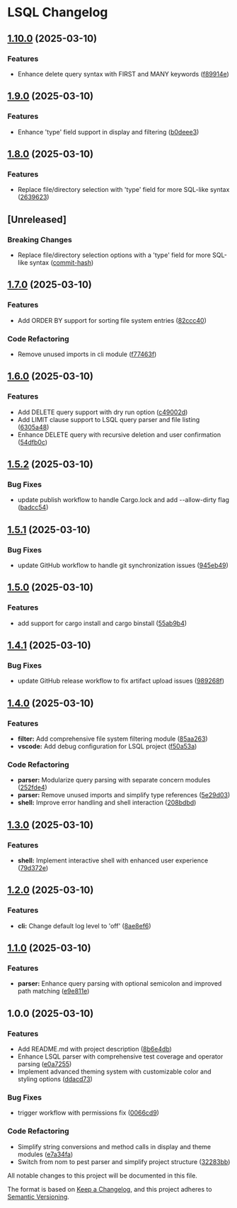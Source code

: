 # LSQL Changelog

## [1.10.0](https://github.com/faltawy/lsql/compare/v1.9.0...v1.10.0) (2025-03-10)

### Features

* Enhance delete query syntax with FIRST and MANY keywords ([f89914e](https://github.com/faltawy/lsql/commit/f89914e112e4b7e8aa0f1c98f48ea5c8bea3331e))

## [1.9.0](https://github.com/faltawy/lsql/compare/v1.8.0...v1.9.0) (2025-03-10)

### Features

* Enhance 'type' field support in display and filtering ([b0deee3](https://github.com/faltawy/lsql/commit/b0deee37a986935068d98987d66fcaf443ccd29f))

## [1.8.0](https://github.com/faltawy/lsql/compare/v1.7.0...v1.8.0) (2025-03-10)

### Features

* Replace file/directory selection with 'type' field for more SQL-like syntax ([2639623](https://github.com/faltawy/lsql/commit/2639623f1bde1517c158388c60ff2d7d931ff2e5))

## [Unreleased]

### Breaking Changes

* Replace file/directory selection options with a 'type' field for more SQL-like syntax ([commit-hash](https://github.com/faltawy/lsql/commit/))

## [1.7.0](https://github.com/faltawy/lsql/compare/v1.6.0...v1.7.0) (2025-03-10)

### Features

* Add ORDER BY support for sorting file system entries ([82ccc40](https://github.com/faltawy/lsql/commit/82ccc408e3b33bdf7fd530082fddb2f240fd5bac))

### Code Refactoring

* Remove unused imports in cli module ([f77463f](https://github.com/faltawy/lsql/commit/f77463f536b8f4f29dc7b5415f1f8317861dcb2c))

## [1.6.0](https://github.com/faltawy/lsql/compare/v1.5.2...v1.6.0) (2025-03-10)

### Features

* Add DELETE query support with dry run option ([c49002d](https://github.com/faltawy/lsql/commit/c49002da8bdf4facb876e42ff005ce6c71751f99))
* Add LIMIT clause support to LSQL query parser and file listing ([6305a48](https://github.com/faltawy/lsql/commit/6305a48b49dbdb093e7f17104a214124e52e1f1f))
* Enhance DELETE query with recursive deletion and user confirmation ([54dfb0c](https://github.com/faltawy/lsql/commit/54dfb0c483da338d23757b71f896b0ff003922a7))

## [1.5.2](https://github.com/faltawy/lsql/compare/v1.5.1...v1.5.2) (2025-03-10)

### Bug Fixes

* update publish workflow to handle Cargo.lock and add --allow-dirty flag ([badcc54](https://github.com/faltawy/lsql/commit/badcc5484b3ed2cf531ba3f6ba7418fc5102e625))

## [1.5.1](https://github.com/faltawy/lsql/compare/v1.5.0...v1.5.1) (2025-03-10)

### Bug Fixes

* update GitHub workflow to handle git synchronization issues ([945eb49](https://github.com/faltawy/lsql/commit/945eb49479cafc45ea4c7483647541a0d2442610))

## [1.5.0](https://github.com/faltawy/lsql/compare/v1.4.1...v1.5.0) (2025-03-10)

### Features

* add support for cargo install and cargo binstall ([55ab9b4](https://github.com/faltawy/lsql/commit/55ab9b46de2ab0f33decfa397bc199e57e50e1c8))

## [1.4.1](https://github.com/faltawy/lsql/compare/v1.4.0...v1.4.1) (2025-03-10)

### Bug Fixes

* update GitHub release workflow to fix artifact upload issues ([989268f](https://github.com/faltawy/lsql/commit/989268f9751e7e0b068726f558f49235b739118c))

## [1.4.0](https://github.com/faltawy/lsql/compare/v1.3.0...v1.4.0) (2025-03-10)

### Features

* **filter:** Add comprehensive file system filtering module ([85aa263](https://github.com/faltawy/lsql/commit/85aa26395a647c68bfcb4f653f78a02fa246f3da))
* **vscode:** Add debug configuration for LSQL project ([f50a53a](https://github.com/faltawy/lsql/commit/f50a53abc1875ef163851c18e120480225d5b9ff))

### Code Refactoring

* **parser:** Modularize query parsing with separate concern modules ([252fde4](https://github.com/faltawy/lsql/commit/252fde41580974e453a6eea6848afb486ea96769))
* **parser:** Remove unused imports and simplify type references ([5e29d03](https://github.com/faltawy/lsql/commit/5e29d034e009cfecbed8aaf6117dc7a4aeae5d5c))
* **shell:** Improve error handling and shell interaction ([208bdbd](https://github.com/faltawy/lsql/commit/208bdbd327565c585208278177d33eea5819b8c0))

## [1.3.0](https://github.com/faltawy/lsql/compare/v1.2.0...v1.3.0) (2025-03-10)

### Features

* **shell:** Implement interactive shell with enhanced user experience ([79d372e](https://github.com/faltawy/lsql/commit/79d372e015077205405ba564ff3541c1191d5829))

## [1.2.0](https://github.com/faltawy/lsql/compare/v1.1.0...v1.2.0) (2025-03-10)

### Features

* **cli:** Change default log level to 'off' ([8ae8ef6](https://github.com/faltawy/lsql/commit/8ae8ef6afeb7f2c5b49c4a58a4597b4fb38194b5))

## [1.1.0](https://github.com/faltawy/lsql/compare/v1.0.0...v1.1.0) (2025-03-10)

### Features

* **parser:** Enhance query parsing with optional semicolon and improved path matching ([e9e811e](https://github.com/faltawy/lsql/commit/e9e811ed5b56aeae0daf8730898c2bbce4a4604f))

## 1.0.0 (2025-03-10)

### Features

* Add README.md with project description ([8b6e4db](https://github.com/faltawy/lsql/commit/8b6e4db48617446af740faf76375ea1d6bc37d1c))
* Enhance LSQL parser with comprehensive test coverage and operator parsing ([e0a7255](https://github.com/faltawy/lsql/commit/e0a725510356327c4c021eca70afe9654329d686))
* Implement advanced theming system with customizable color and styling options ([ddacd73](https://github.com/faltawy/lsql/commit/ddacd7372b627078ddefc98f30a6d1fed8d288e4))

### Bug Fixes

* trigger workflow with permissions fix ([0066cd9](https://github.com/faltawy/lsql/commit/0066cd92c9195b8d9a9ef785ea9b3354f386c433))

### Code Refactoring

* Simplify string conversions and method calls in display and theme modules ([e7a34fa](https://github.com/faltawy/lsql/commit/e7a34fae55317aa41630c8f27520a591e264dd9e))
* Switch from nom to pest parser and simplify project structure ([32283bb](https://github.com/faltawy/lsql/commit/32283bbc854dff350a008ebb25529ab77f8706ab))

All notable changes to this project will be documented in this file.

The format is based on [Keep a Changelog](https://keepachangelog.com/en/1.0.0/),
and this project adheres to [Semantic Versioning](https://semver.org/spec/v2.0.0.html).

